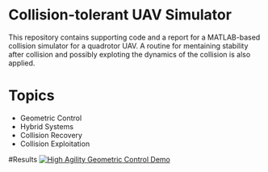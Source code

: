 # Collision-tolerant UAV Simulator
This repository contains supporting code and a report for a MATLAB-based collision simulator for a quadrotor UAV.
A routine for mentaining stability after collision and possibly exploting the dynamics of the collision is also applied.
# Topics
* Geometric Control
* Hybrid Systems
* Collision Recovery
* Collision Exploitation

#Results
 [![ High Agility Geometric Control Demo](https://img.https://youtu.be/Z7najJbqqLw/0.jpg)](https://youtu.be/Z7najJbqqLw)
